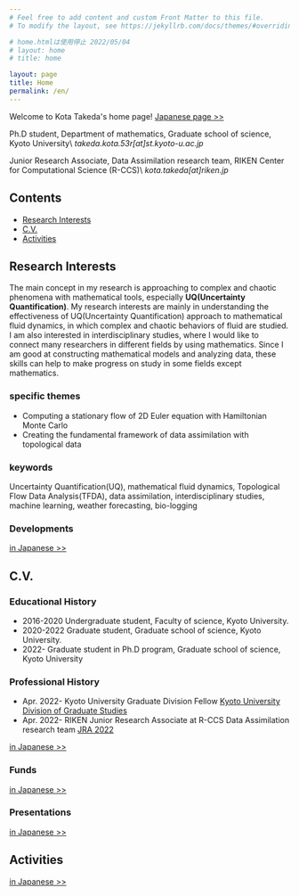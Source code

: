 ```yaml
---
# Feel free to add content and custom Front Matter to this file.
# To modify the layout, see https://jekyllrb.com/docs/themes/#overriding-theme-defaults

# home.htmlは使用停止 2022/05/04
# layout: home
# title: home

layout: page
title: Home
permalink: /en/
---
```

Welcome to Kota Takeda's home page! [Japanese page >>](/)

Ph.D student, Department of mathematics, Graduate school of science, Kyoto University\\
*takeda.kota.53r[at]st.kyoto-u.ac.jp*

Junior Research Associate, Data Assimilation research team, RIKEN Center for Computational Science (R-CCS)\\
*kota.takeda[at]riken.jp*

## Contents
- [Research Interests](#research-interests)
- [C.V.](#cv)
- [Activities](#activities)

## Research Interests
The main concept in my research is approaching to complex and chaotic phenomena with mathematical tools, especially **UQ(Uncertainty Quantification)**.
My research interests are mainly in understanding the effectiveness of UQ(Uncertainty Quantification) approach to mathematical fluid dynamics, in which complex and chaotic behaviors of fluid are studied.
I am also interested in interdisciplinary studies, where I would like to connect many researchers in different fields by using mathematics. Since I am good at constructing mathematical models and analyzing data, these skills can help to make progress on study in some fields except mathematics.

### specific themes
- Computing a stationary flow of 2D Euler equation with Hamiltonian Monte Carlo
- Creating the fundamental framework of data assimilation with topological data

### keywords
Uncertainty Quantification(UQ), mathematical fluid dynamics, Topological Flow Data Analysis(TFDA), data assimilation, interdisciplinary studies, machine learning, weather forecasting, bio-logging

### Developments
[in Japanese >>](/#開発)


## C.V.
### Educational History
- 2016-2020 Undergraduate student, Faculty of science, Kyoto University.
- 2020-2022 Graduate student, Graduate school of science, Kyoto University.
- 2022- Graduate student in Ph.D program, Graduate school of science, Kyoto University

### Professional History
- Apr. 2022- Kyoto University Graduate Division Fellow [Kyoto University Division of Graduate Studies](https://www.kugd.k.kyoto-u.ac.jp/en/program)
- Apr. 2022- RIKEN Junior Research Associate at R-CCS Data Assimilation research team [JRA 2022](https://www.riken.jp/en/careers/programs/jra/jra2022/index.html)

[in Japanese >>](/#cv)

### Funds
[in Japanese >>](/#研究費等採択)

### Presentations
[in Japanese >>](/#発表)


## Activities
[in Japanese >>](/#活動)
